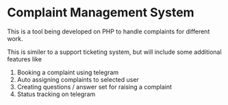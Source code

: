 # Complaint Management System
This is a tool being developed on PHP to handle complaints for different work.

This is similer to a support ticketing system, but will include some additional features like
1. Booking a complaint using telegram
2. Auto assigning complaints to selected user 
3. Creating questions / answer set for raising a complaint
4. Status tracking on telegram
